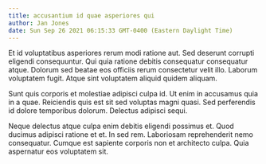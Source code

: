 ```yaml
---
title: accusantium id quae asperiores qui
author: Jan Jones
date: Sun Sep 26 2021 06:15:33 GMT-0400 (Eastern Daylight Time)
---
```

Et id voluptatibus asperiores rerum modi ratione aut. Sed deserunt corrupti eligendi consequuntur. Qui quia ratione debitis consequatur consequatur atque. Dolorum sed beatae eos officiis rerum consectetur velit illo. Laborum voluptatem fugit. Atque sint voluptatem aliquid quidem aliquam.

 Sunt quis corporis et molestiae adipisci culpa id. Ut enim in accusamus quia in a quae. Reiciendis quis est sit sed voluptas magni quasi. Sed perferendis id dolore temporibus dolorum. Delectus adipisci sequi.

 Neque delectus atque culpa enim debitis eligendi possimus et. Quod ducimus adipisci ratione et et. In sed rem. Laboriosam reprehenderit nemo consequatur. Cumque est sapiente corporis non et architecto culpa. Quia aspernatur eos voluptatem sit.